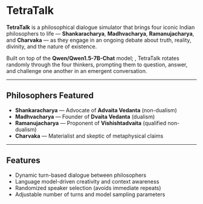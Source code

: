 # TetraTalk

**TetraTalk** is a philosophical dialogue simulator that brings four iconic Indian philosophers to life — **Shankaracharya**, **Madhvacharya**, **Ramanujacharya**, and **Charvaka** — as they engage in an ongoing debate about truth, reality, divinity, and the nature of existence.

Built on top of the **Qwen/Qwen1.5-7B-Chat** model; , TetraTalk rotates randomly through the four thinkers, prompting them to question, answer, and challenge one another in an emergent conversation.

---

## Philosophers Featured

- **Shankaracharya** — Advocate of **Advaita Vedanta** (non-dualism)
- **Madhvacharya** — Founder of **Dvaita Vedanta** (dualism)
- **Ramanujacharya** — Proponent of **Vishishtadvaita** (qualified non-dualism)
- **Charvaka** — Materialist and skeptic of metaphysical claims

---

## Features

- Dynamic turn-based dialogue between philosophers
- Language model-driven creativity and context awareness
- Randomized speaker selection (avoids immediate repeats)
- Adjustable number of turns and model sampling parameters



